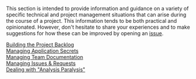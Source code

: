 This section is intended to provide information and guidance on a variety of
specific technical and project management situations that can arise during the
course of a project. This information tends to be both practical and
opinionated. However, don't hesitate to share your experiences and to make
suggestions for how these can be improved by opening an [issue](https://github.com/Chingu-cohorts/voyage-wiki/issues).

[Building the Project Backlog][sitguide-project-backlog]<br>
[Managing Application Secrets][sitguide-app-secrets]<br>
[Managing Team Documentation][sitguide-teamdoc]<br>
[Managing Issues & Requests][sitguide-issues]<br>
[Dealing with "Analysis Paralysis"][sitguide-analysis-paralysis]<br>

[sitguide-project-backlog]: SitGuide-Project-Backlog
[sitguide-app-secrets]: SitGuide-Application-Secrets
[sitguide-teamdoc]: SitGuide-Team-Doc
[sitguide-issues]: SitGuide-Issues-Requests
[sitguide-analysis-paralysis]: SitGuide-Analysis-Paralysis